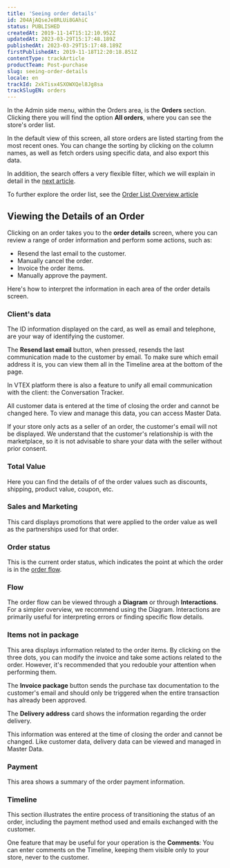 ```yaml
---
title: 'Seeing order details'
id: 204AjAQseJe8RLUi8GAhiC
status: PUBLISHED
createdAt: 2019-11-14T15:12:10.952Z
updatedAt: 2023-03-29T15:17:48.189Z
publishedAt: 2023-03-29T15:17:48.189Z
firstPublishedAt: 2019-11-18T12:20:18.851Z
contentType: trackArticle
productTeam: Post-purchase
slug: seeing-order-details
locale: en
trackId: 2xkTisx4SXOWXQel8Jg8sa
trackSlugEN: orders
---
```


In the Admin side menu, within the Orders area, is the __Orders__ section. Clicking there you will find the option __All orders__, where you can see the store's order list.

In the default view of this screen, all store orders are listed starting from the most recent ones. You can change the sorting by clicking on the column names, as well as fetch orders using specific data, and also export this data.

In addition, the search offers a very flexible filter, which we will explain in detail in the [next article](https://help.vtex.com/en/tracks/orders--2xkTisx4SXOWXQel8Jg8sa/3cjk655ZzDGICH4rVfgu7O).

To further explore the order list, see the [Order List Overview article](https://help.vtex.com/en/tutorial/orders-list--tutorials_200)

## Viewing the Details of an Order

Clicking on an order takes you to the __order details__ screen, where you can review a range of order information and perform some actions, such as:
- Resend the last email to the customer.
- Manually cancel the order.
- Invoice the order items.
- Manually approve the payment.

Here's how to interpret the information in each area of the order details screen.

### Client's data

The ID information displayed on the card, as well as email and telephone, are your way of identifying the customer.

The __Resend last email__ button, when pressed, resends the last communication made to the customer by email. To make sure which email address it is, you can view them all in the Timeline area at the bottom of the page.

In VTEX platform there is also a feature to unify all email communication with the client: the Conversation Tracker.

All customer data is entered at the time of closing the order and cannot be changed here. To view and manage this data, you can access Master Data.

<div class="alert alert-info">
If your store only acts as a seller of an order, the customer's email will not be displayed. We understand that the customer's relationship is with the marketplace, so it is not advisable to share your data with the seller without prior consent.
  </div>

### Total Value

Here you can find the details of of the order values such as discounts, shipping, product value, coupon, etc.

### Sales and Marketing

This card displays promotions that were applied to the order value as well as the partnerships used for that order.

### Order status

This is the current order status, which indicates the point at which the order is in the [order flow](https://help.vtex.com/en/tracks/orders--2xkTisx4SXOWXQel8Jg8sa/4811ExCe3WrEiRMV3sy9n8).

### Flow

The order flow can be viewed through a __Diagram__ or through __Interactions__. For a simpler overview, we recommend using the Diagram. Interactions are primarily useful for interpreting errors or finding specific flow details.

### Items not in package

This area displays information related to the order items. By clicking on the three dots, you can modify the invoice and take some actions related to the order. However, it's recommended that you redouble your attention when performing them.

The __Invoice package__ button sends the purchase tax documentation to the customer's email and should only be triggered when the entire transaction has already been approved.

The __Delivery address__ card shows the information regarding the order delivery.

This information was entered at the time of closing the order and cannot be changed. Like customer data, delivery data can be viewed and managed in Master Data.

### Payment

This area shows a summary of the order payment information.

### Timeline

This section illustrates the entire process of transitioning the status of an order, including the payment method used and emails exchanged with the customer.

One feature that may be useful for your operation is the __Comments__: You can enter comments on the Timeline, keeping them visible only to your store, never to the customer.
